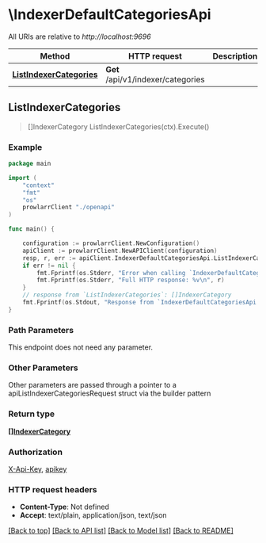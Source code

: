 # \IndexerDefaultCategoriesApi

All URIs are relative to *http://localhost:9696*

Method | HTTP request | Description
------------- | ------------- | -------------
[**ListIndexerCategories**](IndexerDefaultCategoriesApi.md#ListIndexerCategories) | **Get** /api/v1/indexer/categories | 



## ListIndexerCategories

> []IndexerCategory ListIndexerCategories(ctx).Execute()



### Example

```go
package main

import (
    "context"
    "fmt"
    "os"
    prowlarrClient "./openapi"
)

func main() {

    configuration := prowlarrClient.NewConfiguration()
    apiClient := prowlarrClient.NewAPIClient(configuration)
    resp, r, err := apiClient.IndexerDefaultCategoriesApi.ListIndexerCategories(context.Background()).Execute()
    if err != nil {
        fmt.Fprintf(os.Stderr, "Error when calling `IndexerDefaultCategoriesApi.ListIndexerCategories``: %v\n", err)
        fmt.Fprintf(os.Stderr, "Full HTTP response: %v\n", r)
    }
    // response from `ListIndexerCategories`: []IndexerCategory
    fmt.Fprintf(os.Stdout, "Response from `IndexerDefaultCategoriesApi.ListIndexerCategories`: %v\n", resp)
}
```

### Path Parameters

This endpoint does not need any parameter.

### Other Parameters

Other parameters are passed through a pointer to a apiListIndexerCategoriesRequest struct via the builder pattern


### Return type

[**[]IndexerCategory**](IndexerCategory.md)

### Authorization

[X-Api-Key](../README.md#X-Api-Key), [apikey](../README.md#apikey)

### HTTP request headers

- **Content-Type**: Not defined
- **Accept**: text/plain, application/json, text/json

[[Back to top]](#) [[Back to API list]](../README.md#documentation-for-api-endpoints)
[[Back to Model list]](../README.md#documentation-for-models)
[[Back to README]](../README.md)

